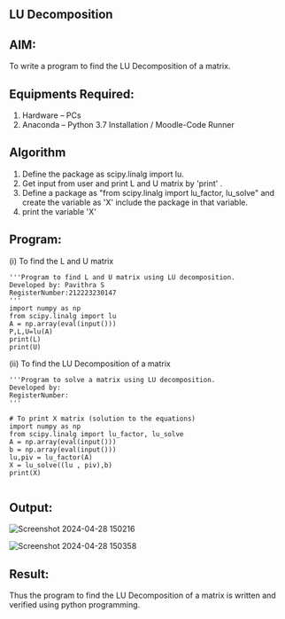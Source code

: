 ## LU Decomposition 

## AIM:
To write a program to find the LU Decomposition of a matrix.

## Equipments Required:
1. Hardware – PCs
2. Anaconda – Python 3.7 Installation / Moodle-Code Runner

## Algorithm
1. Define the package as scipy.linalg import lu.
2. Get input from user and print L and U matrix by 'print' .
3. Define a package as "from scipy.linalg import lu_factor, lu_solve" and create the variable as 'X' include the package in that variable.
4. print the variable 'X'
  
 

## Program:
(i) To find the L and U matrix
```
'''Program to find L and U matrix using LU decomposition.
Developed by: Pavithra S
RegisterNumber:212223230147
'''
import numpy as np
from scipy.linalg import lu
A = np.array(eval(input()))
P,L,U=lu(A)
print(L)
print(U)

```
(ii) To find the LU Decomposition of a matrix
```
'''Program to solve a matrix using LU decomposition.
Developed by: 
RegisterNumber: 
'''

# To print X matrix (solution to the equations)
import numpy as np
from scipy.linalg import lu_factor, lu_solve
A = np.array(eval(input()))
b = np.array(eval(input()))
lu,piv = lu_factor(A)
X = lu_solve((lu , piv),b)
print(X)


```

## Output:
![Screenshot 2024-04-28 150216](https://github.com/pavithraselvaraj30/LU-Decomposition/assets/149366880/ead90781-4a47-4225-ac98-7e9d12bff424)

![Screenshot 2024-04-28 150358](https://github.com/pavithraselvaraj30/LU-Decomposition/assets/149366880/2af6f3e0-d374-4864-af2c-500c6d405f11)


## Result:
Thus the program to find the LU Decomposition of a matrix is written and verified using python programming.

